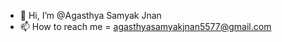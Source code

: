 - 👋 Hi, I’m @Agasthya Samyak Jnan
- 📫 How to reach me = agasthyasamyakjnan5577@gmail.com 


<!---
Agasthya-Samyak-Jnan/Agasthya-Samyak-Jnan is a ✨ special ✨ repository because its `README.md` (this file) appears on your GitHub profile.
You can click the Preview link to take a look at your changes.
--->
